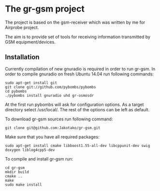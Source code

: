 The gr-gsm project
==================
The project is based on the gsm-receiver which was written by me for Airprobe project.

The aim is to provide set of tools for receiving information transmitted by GSM equipment/devices.

Installation
------------

Currently compilation of new gnuradio is required in order to run gr-gsm. 
In order to compile gnuradio on fresh Ubuntu 14.04 run following commands:

```
sudo apt-get install git
git clone git://github.com/pybombs/pybombs
cd pybombs
./pybombs install gnuradio uhd gr-osmosdr

```
At the first run pybombs will ask for configuration options. As a target directory select /usr/local/. The rest of the options can be left as default.

To download gr-gsm sources run following command:

```
git clone git@github.com:Jakotako/gr-gsm.git
```
Make sure that you have all required packages:

```
sudo apt-get install cmake libboost1.55-all-dev libcppunit-dev swig doxygen liblog4cpp5-dev
```

To compile and install gr-gsm run:

```
cd gr-gsm
mkdir build
cmake ..
make
sudo make install
```

